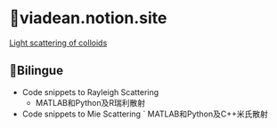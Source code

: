 # :ocean:viadean.notion.site
[Light scattering of colloids](https://viadean.notion.site/Light-scattering-of-colloids-13b1ae7b9a328016b416d9d271ea55c3)

## 🎏Bilingue
- Code snippets to Rayleigh Scattering
  - MATLAB和Python及R瑞利散射
- Code snippets to Mie Scattering
  ` MATLAB和Python及C++米氏散射
